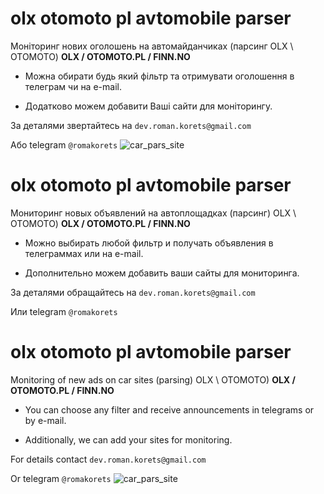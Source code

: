 # olx otomoto pl avtomobile parser
Моніторинг нових оголошень на автомайданчиках (парсинг OLX \ OTOMOTO) **OLX / OTOMOTO.PL / FINN.NO**
- Можна обирати будь який фільтр та отримувати оголошення в телеграм чи на e-mail.
* Додатково можем добавити Ваші сайти для моніторингу.

За деталями звертайтесь на `dev.roman.korets@gmail.com`

Або telegram `@romakorets`
![car_pars_site](https://user-images.githubusercontent.com/93273641/213881089-83f63b6b-e695-4c8f-9b65-c845d25581db.jpg)


# olx otomoto pl avtomobile parser
Мониторинг новых объявлений на автоплощадках (парсинг) OLX \ OTOMOTO) **OLX / OTOMOTO.PL / FINN.NO**
- Можно выбирать любой фильтр и получать объявления в телеграммах или на e-mail.
* Дополнительно можем добавить ваши сайты для мониторинга.

За деталями обращайтесь на `dev.roman.korets@gmail.com`

Или telegram `@romakorets`

# olx otomoto pl avtomobile parser
Monitoring of new ads on car sites (parsing) OLX \ OTOMOTO) **OLX / OTOMOTO.PL / FINN.NO**
- You can choose any filter and receive announcements in telegrams or by e-mail.
* Additionally, we can add your sites for monitoring.

For details contact `dev.roman.korets@gmail.com`

Or telegram `@romakorets`
![car_pars_site](https://user-images.githubusercontent.com/93273641/213881089-83f63b6b-e695-4c8f-9b65-c845d25581db.jpg)
